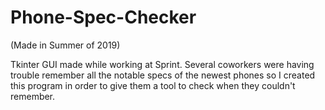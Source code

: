 # Phone-Spec-Checker
(Made in Summer of 2019)

Tkinter GUI made while working at Sprint. Several coworkers were having trouble remember all the notable specs of the newest phones so I created this program in order to give them a tool to check when they couldn't remember.
